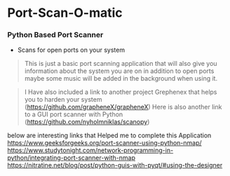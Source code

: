 # Port-Scan-O-matic

### Python Based Port Scanner 
- Scans for open ports on your system 
> This is just a basic port scanning application that will also give you information about the system you are on in addition to open ports maybe some music will be added in the background when using it. 

>I Have also included a link to another project Grephenex that helps you to harden your system (https://github.com/grapheneX/grapheneX)
Here is also another link to a GUI port scanner with Python (https://github.com/nyholmniklas/scanopy)

below are interesting links that Helped me to complete this Application 
https://www.geeksforgeeks.org/port-scanner-using-python-nmap/
https://www.studytonight.com/network-programming-in-python/integrating-port-scanner-with-nmap
https://nitratine.net/blog/post/python-guis-with-pyqt/#using-the-designer
